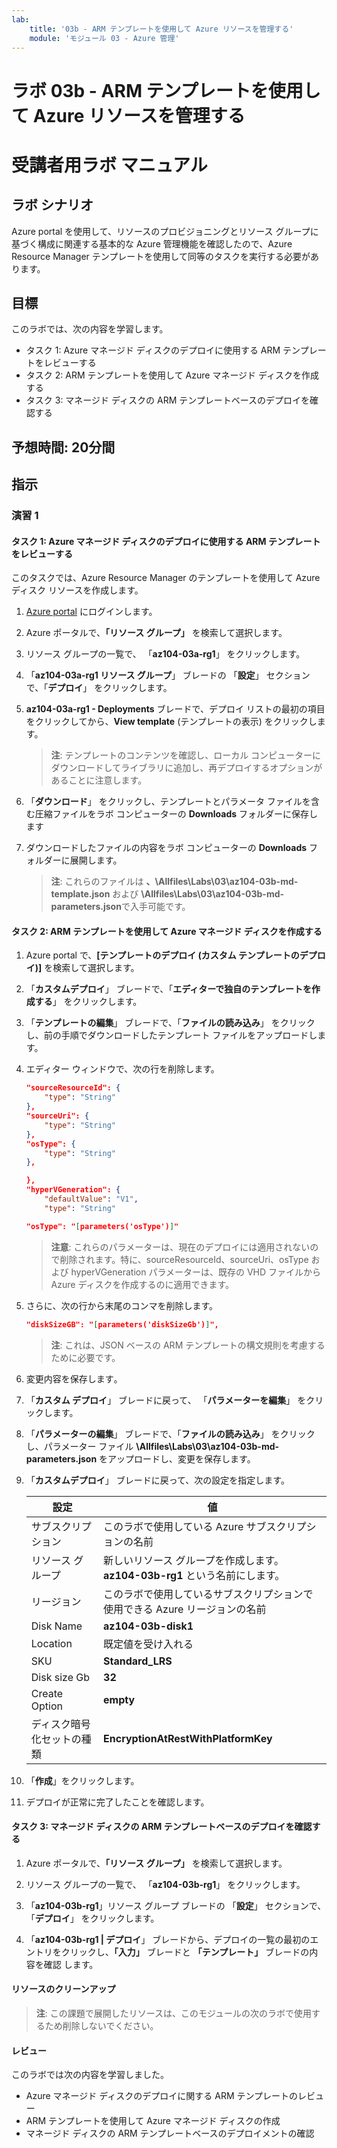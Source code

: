 ```yaml
---
lab:
    title: '03b - ARM テンプレートを使用して Azure リソースを管理する'
    module: 'モジュール 03 - Azure 管理'
---
```


# ラボ 03b - ARM テンプレートを使用して Azure リソースを管理する
# 受講者用ラボ マニュアル

## ラボ シナリオ
Azure portal を使用して、リソースのプロビジョニングとリソース グループに基づく構成に関連する基本的な Azure 管理機能を確認したので、Azure Resource Manager テンプレートを使用して同等のタスクを実行する必要があります。

## 目標

このラボでは、次の内容を学習します。

+ タスク 1: Azure マネージド ディスクのデプロイに使用する ARM テンプレートをレビューする
+ タスク 2: ARM テンプレートを使用して Azure マネージド ディスクを作成する 
+ タスク 3: マネージド ディスクの ARM テンプレートベースのデプロイを確認する

## 予想時間: 20分間

## 指示

### 演習 1

#### タスク 1: Azure マネージド ディスクのデプロイに使用する ARM テンプレートをレビューする

このタスクでは、Azure Resource Manager のテンプレートを使用して Azure ディスク リソースを作成します。

1. [Azure portal](https://portal.azure.com) にログインします。

1. Azure ポータルで、**「リソース グループ」** を検索して選択します。  

1. リソース グループの一覧で、 「**az104-03a-rg1**」 をクリックします。 

1. 「**az104-03a-rg1 リソース グループ**」 ブレードの 「**設定**」 セクションで、「**デプロイ**」 をクリックします。     

1. **az104-03a-rg1 - Deployments** ブレードで、デプロイ リストの最初の項目をクリックしてから、**View template** (テンプレートの表示) をクリックします。   

    >**注**: テンプレートのコンテンツを確認し、ローカル コンピューターにダウンロードしてライブラリに追加し、再デプロイするオプションがあることに注意します。

1. 「**ダウンロード**」 をクリックし、テンプレートとパラメータ ファイルを含む圧縮ファイルをラボ コンピューターの **Downloads** フォルダーに保存します 

1. ダウンロードしたファイルの内容をラボ コンピューターの **Downloads** フォルダーに展開します。 

    >**注**: これらのファイルは **、\\Allfiles\\Labs\\03\\az104-03b-md-template.json** および **\\Allfiles\\Labs\\03\\az104-03b-md-parameters.json**で入手可能です。

#### タスク 2: ARM テンプレートを使用して Azure マネージド ディスクを作成する 

1. Azure portal で、**[テンプレートのデプロイ (カスタム テンプレートのデプロイ)]** を検索して選択します。 

1. 「**カスタムデプロイ**」 ブレードで、「**エディターで独自のテンプレートを作成する**」 をクリックします。

1. 「**テンプレートの編集**」 ブレードで、「**ファイルの読み込み**」 をクリックし、前の手順でダウンロードしたテンプレート ファイルをアップロードします。   

1. エディター ウィンドウで、次の行を削除します。

   ```json
   "sourceResourceId": {
       "type": "String"
   },
   "sourceUri": {
       "type": "String"
   },
   "osType": {
       "type": "String"
   },
   ```

   ```json
   },
   "hyperVGeneration": {
       "defaultValue": "V1",
       "type": "String"
   ```

   ```json
   "osType": "[parameters('osType')]"
   ```

    >**注意**: これらのパラメーターは、現在のデプロイには適用されないので削除されます。特に、sourceResourceId、sourceUri、osType および hyperVGeneration パラメーターは、既存の VHD ファイルから Azure ディスクを作成するのに適用できます。

1. さらに、次の行から末尾のコンマを削除します。

   ```json
   "diskSizeGB": "[parameters('diskSizeGb')]",
   ```

    >**注**: これは、JSON ベースの ARM テンプレートの構文規則を考慮するために必要です。

1. 変更内容を保存します｡

1. 「**カスタム デプロイ**」 ブレードに戻って、 「**パラメーターを編集**」 をクリックします。

1. 「**パラメーターの編集**」 ブレードで、「**ファイルの読み込み**」 をクリックし、パラメーター ファイル **\\Allfiles\\Labs\\03\\az104-03b-md-parameters.json** をアップロードし、変更を保存します。     

1. 「**カスタムデプロイ**」 ブレードに戻って、次の設定を指定します。

    | 設定 | 値 |
    | --- |--- |
    | サブスクリプション | このラボで使用している Azure サブスクリプションの名前 |
    | リソース グループ | 新しいリソース グループを作成します。 **az104-03b-rg1** という名前にします。 |
    | リージョン | このラボで使用しているサブスクリプションで使用できる Azure リージョンの名前 |
    | Disk Name | **az104-03b-disk1** |
    | Location | 既定値を受け入れる |
    | SKU | **Standard_LRS** |
    | Disk size Gb | **32** |
    | Create Option | **empty** |
    | ディスク暗号化セットの種類 | **EncryptionAtRestWithPlatformKey** |

1. 「**作成**」をクリックします。

1. デプロイが正常に完了したことを確認します。

#### タスク 3: マネージド ディスクの ARM テンプレートベースのデプロイを確認する

1. Azure ポータルで、**「リソース グループ」** を検索して選択します。  

1. リソース グループの一覧で、 「**az104-03b-rg1**」 をクリックします。

1. 「**az104-03b-rg1**」リソース グループ ブレードの 「**設定**」 セクションで、「**デプロイ**」 をクリックします。

1. 「**az104-03b-rg1 | デプロイ**」 ブレードから、デプロイの一覧の最初のエントリをクリックし、**「入力」** ブレードと **「テンプレート」** ブレードの内容を確認 します。     

#### リソースのクリーンアップ

   >**注**: この課題で展開したリソースは、このモジュールの次のラボで使用するため削除しないでください。

#### レビュー

このラボでは次の内容を学習しました。

- Azure マネージド ディスクのデプロイに関する ARM テンプレートのレビュー
- ARM テンプレートを使用して Azure マネージド ディスクの作成
- マネージド ディスクの ARM テンプレートベースのデプロイメントの確認
